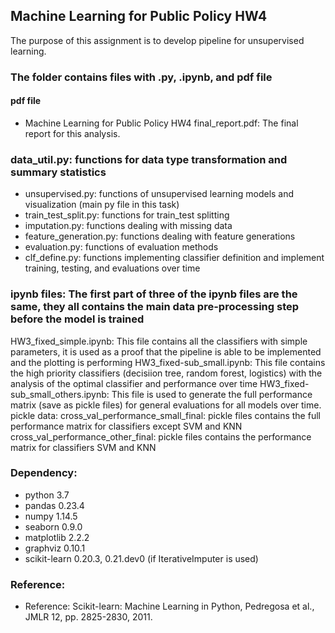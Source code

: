 ## Machine Learning for Public Policy HW4

The purpose of this assignment is to develop pipeline for unsupervised learning.

### The folder contains files with .py, .ipynb, and pdf file

#### pdf file

* Machine Learning for Public Policy HW4 final_report.pdf: The final report for this analysis.

### data_util.py: functions for data type transformation and summary statistics

* unsupervised.py: functions of unsupervised learning models and visualization (main py file in this task)
* train_test_split.py: functions for train_test splitting
* imputation.py: functions dealing with missing data
* feature_generation.py: functions dealing with feature generations
* evaluation.py: functions of evaluation methods
* clf_define.py: functions implementing classifier definition and implement training, testing, and evaluations over time


### ipynb files: The first part of three of the ipynb files are the same, they all contains the main data pre-processing step before the model is trained
HW3_fixed_simple.ipynb: This file contains all the classifiers with simple parameters, it is used as a proof that the pipeline is able to be implemented and the plotting is performing
HW3_fixed-sub_small.ipynb: This file contains the high priority classifiers (decisiion tree, random forest, logistics) with the analysis of the optimal classifier and performance over time
HW3_fixed-sub_small_others.ipynb: This file is used to generate the full performance matrix (save as pickle files) for general evaluations for all models over time.
pickle data:
cross_val_performance_small_final: pickle files contains the full performance matrix for classifiers except SVM and KNN
cross_val_performance_other_final: pickle files contains the performance matrix for classifiers SVM and KNN
### Dependency:
* python 3.7
* pandas 0.23.4
* numpy 1.14.5
* seaborn 0.9.0
* matplotlib 2.2.2
* graphviz 0.10.1
* scikit-learn 0.20.3, 0.21.dev0 (if IterativeImputer is used)
### Reference:
* Reference: Scikit-learn: Machine Learning in Python, Pedregosa et al., JMLR 12, pp. 2825-2830, 2011.
